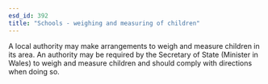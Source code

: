 ```yaml
---
esd_id: 392
title: "Schools - weighing and measuring of children"
---
```


A local authority may make arrangements to weigh and measure children in its area.  An authority may be required by the Secretary of State (Minister in Wales) to weigh and measure children and should comply with directions when doing so.

